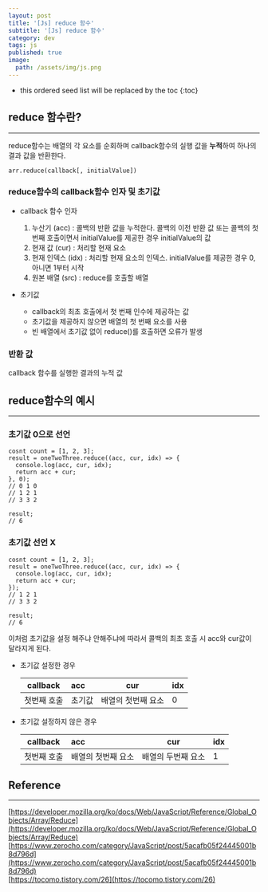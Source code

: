 ```yaml
---
layout: post
title: '[Js] reduce 함수'
subtitle: '[Js] reduce 함수'
category: dev
tags: js
published: true
image:
  path: /assets/img/js.png
---
```


<!-- prettier-ignore -->
* this ordered seed list will be replaced by the toc 
{:toc}

## reduce 함수란?

---

reduce함수는 배열의 각 요소를 순회하며 callback함수의 실행 값을 **누적**하여 하나의 결과 값을 반환한다.

```
arr.reduce(callback[, initialValue])
```

### reduce함수의 callback함수 인자 및 초기값

- callback 함수 인자

  1. 누산기 (acc) : 콜백의 반환 값을 누적한다. 콜백의 이전 반환 값 또는 콜백의 첫 번째 호출이면서 initialValue를 제공한 경우 initialValue의 값
  2. 현재 값 (cur) : 처리할 현재 요소
  3. 현재 인덱스 (idx) : 처리할 현재 요소의 인덱스. initialValue를 제공한 경우 0, 아니면 1부터 시작
  4. 원본 배열 (src) : reduce를 호출할 배열

- 초기값
  - callback의 최초 호출에서 첫 번째 인수에 제공하는 값
  - 초기값을 제공하지 않으면 배열의 첫 번째 요소를 사용
  - 빈 배열에서 초기값 없이 reduce()를 호출하면 오류가 발생

### 반환 값

callback 함수를 실행한 결과의 누적 값

## reduce함수의 예시

---

### 초기값 0으로 선언

```
cosnt count = [1, 2, 3];
result = oneTwoThree.reduce((acc, cur, idx) => {
  console.log(acc, cur, idx);
  return acc + cur;
}, 0);
// 0 1 0
// 1 2 1
// 3 3 2

result;
// 6
```

### 초기값 선언 X

```
cosnt count = [1, 2, 3];
result = oneTwoThree.reduce((acc, cur, idx) => {
  console.log(acc, cur, idx);
  return acc + cur;
});
// 1 2 1
// 3 3 2

result;
// 6
```

이처럼 초기값을 설정 해주냐 안해주냐에 따라서 콜백의 최초 호출 시 acc와 cur값이 달라지게 된다.

- 초기값 설정한 경우

  | callback    | acc    | cur                | idx |
  | ----------- | :----- | ------------------ | --- |
  | 첫번째 호출 | 초기값 | 배열의 첫번째 요소 | 0   |

- 초기값 설정하지 않은 경우

  | callback    | acc                | cur                | idx |
  | ----------- | :----------------- | ------------------ | --- |
  | 첫번째 호출 | 배열의 첫번째 요소 | 배열의 두번째 요소 | 1   |

## Reference

---

[https://developer.mozilla.org/ko/docs/Web/JavaScript/Reference/Global_Objects/Array/Reduce](https://developer.mozilla.org/ko/docs/Web/JavaScript/Reference/Global_Objects/Array/Reduce)  
[https://www.zerocho.com/category/JavaScript/post/5acafb05f24445001b8d796d](https://www.zerocho.com/category/JavaScript/post/5acafb05f24445001b8d796d)  
[https://tocomo.tistory.com/26](https://tocomo.tistory.com/26)
